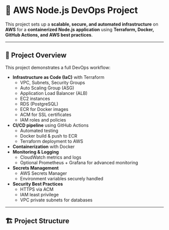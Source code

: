 # 🚀 AWS Node.js DevOps Project

This project sets up a **scalable, secure, and automated infrastructure** on **AWS** for a **containerized Node.js application** using **Terraform, Docker, GitHub Actions, and AWS best practices**.

---

## 📌 Project Overview

This project demonstrates a full DevOps workflow:

- **Infrastructure as Code (IaC)** with Terraform
  - VPC, Subnets, Security Groups
  - Auto Scaling Group (ASG)
  - Application Load Balancer (ALB)
  - EC2 instances
  - RDS (PostgreSQL)
  - ECR for Docker images
  - ACM for SSL certificates
  - IAM roles and policies
- **CI/CD pipeline** using GitHub Actions
  - Automated testing
  - Docker build & push to ECR
  - Terraform deployment to AWS
- **Containerization** with Docker
- **Monitoring & Logging**
  - CloudWatch metrics and logs
  - Optional Prometheus + Grafana for advanced monitoring
- **Secrets Management**
  - AWS Secrets Manager
  - Environment variables securely handled
- **Security Best Practices**
  - HTTPS via ACM
  - IAM least privilege
  - VPC private subnets for databases

---

## 🏗️ Project Structure

